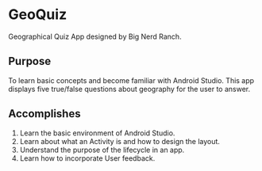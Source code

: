 # GeoQuiz
Geographical Quiz App designed by Big Nerd Ranch.

## Purpose
To learn basic concepts and become familiar with Android Studio. This app displays five true/false questions about
geography for the user to answer.

## Accomplishes
1. Learn the basic environment of Android Studio.
2. Learn about what an Activity is and how to design the layout.
3. Understand the purpose of the lifecycle in an app.
4. Learn how to incorporate User feedback.

